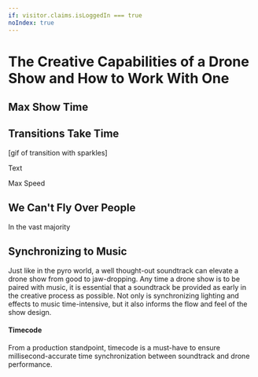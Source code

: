 ```yaml
---
if: visitor.claims.isLoggedIn === true
noIndex: true
---
```


# The Creative Capabilities of a Drone Show and How to Work With One

## Max Show Time

## Transitions Take Time



\[gif of transition with sparkles]

Text

Max Speed

## We Can't Fly Over People

In the vast majority&#x20;

## Synchronizing to Music

Just like in the pyro world, a well thought-out soundtrack can elevate a drone show from good to jaw-dropping. Any time a drone show is to be paired with music, it is essential that a soundtrack be provided as early in the creative process as possible. Not only is synchronizing lighting and effects to music time-intensive, but it also informs the flow and feel of the show design.&#x20;

#### Timecode&#x20;

From a production standpoint, timecode is a must-have to ensure millisecond-accurate time synchronization between soundtrack and drone performance.&#x20;



